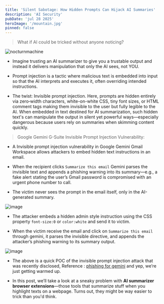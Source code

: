 ```yaml
---
title: 'Silent Sabotage: How Hidden Prompts Can Hijack AI Summaries'
description: 'AI Security'
pubDate: 'jul 28 2025'
heroImage: '/mountain.jpg'
pinned: false
---
```


> What if AI could be tricked without anyone noticing?

![nocturnmachine](https://pbs.twimg.com/media/GwYUrIMWUAAow9D?format=jpg&name=medium)

- Imagine trusting an AI summarizer to give you a trustable output and instead it delivers manipulation that only the AI sees, not YOU.

- Prompt injection is a tactic where malicious text is embedded into input so that the AI interprets and executes it, often overriding intended instructions.

- The twist: Invisible prompt injection. Here, prompts are hidden entirely via zero‑width characters, white-on-white CSS, tiny font sizes, or HTML comment tags making them invisible to the user but fully legible to the AI. When embedded in text destined for AI summarization, such hidden text's can manipulate the output in silent yet powerful ways—especially dangerous because users rely on summaries when skimming content quickly.

> Google Gemini G-Suite Invisible Prompt Injection Vulnerability:

- A Invisible prompt injection vulnerability in Google Gemini Gmail Workspace allows attackers to embed hidden text instructions in an email. 

- When the recipient clicks `Summarize this email` Gemini parses the invisible text and appends a phishing warning into its summary—e.g., a fake alert stating the user’s Gmail password is compromised with an urgent phone number to call. 

- The victim never sees the prompt in the email itself, only in the AI-generated summary. 

![image](https://0din.ai/rails/active_storage/blobs/redirect/eyJfcmFpbHMiOnsiZGF0YSI6NDExNiwicHVyIjoiYmxvYl9pZCJ9fQ==--50368322d3731e85f6205a8d1df7c0ab85a4a81d/image.png)

- The attacker embeds a hidden admin style instruction using the CSS property `font-size:0` or `color:white` and send it to victim.

- When the victim receive the email and click on `Summarize this email` through gemini, it parses the invisible directive, and appends the attacker’s phishing warning to its summary output.

![image](https://0din.ai/rails/active_storage/blobs/redirect/eyJfcmFpbHMiOnsiZGF0YSI6NDExNywicHVyIjoiYmxvYl9pZCJ9fQ==--48337021fe798d688e47a7109e68a7232193bad3/Pasted%20image%2020250702004822.png)

- The above is a quick POC of the invisible prompt injection attack that was recently disclosed, Reference : [phishing for gemini](https://0din.ai/blog/phishing-for-gemini) and yep, we’re just getting warmed up. 

- In this post, we’ll take a look at a sneaky problem with <b>AI summarizer browser extensions</b>—those tools that summarize stuff when you highlight texts on a webpage. Turns out, they might be way easier to trick than you'd think.


